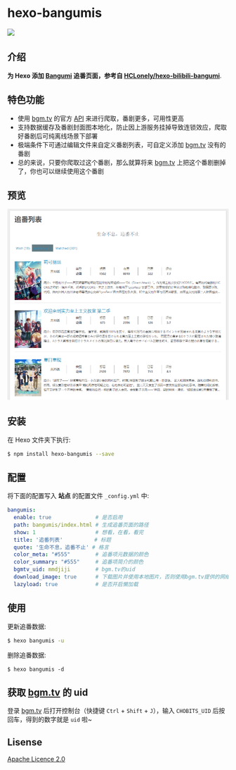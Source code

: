 # hexo-bangumis

[![](https://nodei.co/npm/hexo-bangumis.png?downloads=true&downloadRank=true&stars=true)](https://www.npmjs.com/package/hexo-bangumis)

## 介绍

**为 Hexo 添加 [Bangumi](https://bangumi.tv/) 追番页面，参考自 [HCLonely/hexo-bilibili-bangumi](https://github.com/HCLonely/hexo-bilibili-bangumi)**.

## 特色功能

* 使用 [bgm.tv](https://bgm.tv) 的官方 [API](https://github.com/bangumi/api) 来进行爬取，番剧更多，可用性更高
* 支持数据缓存及番剧封面图本地化，防止因上游服务挂掉导致连锁效应，爬取好番剧后可纯离线场景下部署
* 极端条件下可通过编辑文件来自定义番剧列表，可自定义添加 [bgm.tv](https://bgm.tv) 没有的番剧
* 总的来说，只要你爬取过这个番剧，那么就算将来 [bgm.tv](https://bgm.tv) 上把这个番剧删掉了，你也可以继续使用这个番剧

## 预览

![](img/preview.png)

## 安装

在 Hexo 文件夹下执行:
```bash
$ npm install hexo-bangumis --save
```

## 配置

将下面的配置写入 **站点** 的配置文件 `_config.yml` 中:

``` yaml
bangumis:
  enable: true              # 是否启用
  path: bangumis/index.html # 生成追番页面的路径
  show: 1                   # 想看，在看，看完
  title: '追番列表'          # 标题
  quote: '生命不息，追番不止' # 格言
  color_meta: "#555"        # 追番项元数据的颜色
  color_summary: "#555"     # 追番项简介的颜色
  bgmtv_uid: mmdjiji        # bgm.tv的uid
  download_image: true      # 下载图片并使用本地图片，否则使用bgm.tv提供的网络图源
  lazyload: true            # 是否开启懒加载
```

## 使用

更新追番数据:
```bash
$ hexo bangumis -u
```

删除追番数据:
```
$ hexo bangumis -d
```

## 获取 [bgm.tv](https://bgm.tv) 的 uid

登录 [bgm.tv](https://bgm.tv) 后打开控制台（快捷键 `Ctrl` + `Shift` + `J`），输入 `CHOBITS_UID` 后按回车，得到的数字就是 `uid` 啦~

## Lisense

[Apache Licence 2.0](LICENSE)
